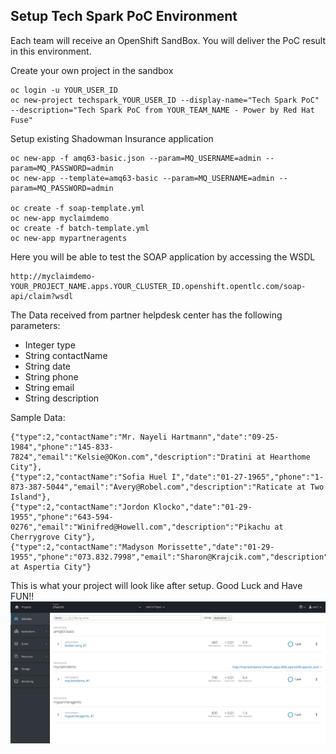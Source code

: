 
## Setup Tech Spark PoC Environment

Each team will receive an OpenShift SandBox. You will deliver the PoC result in this environment.

Create your own project in the sandbox

```
oc login -u YOUR_USER_ID
oc new-project techspark_YOUR_USER_ID --display-name="Tech Spark PoC" --description="Tech Spark PoC from YOUR_TEAM_NAME - Power by Red Hat Fuse"
```

Setup existing Shadowman Insurance application

```  
oc new-app -f amq63-basic.json --param=MQ_USERNAME=admin --param=MQ_PASSWORD=admin
oc new-app --template=amq63-basic --param=MQ_USERNAME=admin --param=MQ_PASSWORD=admin 

oc create -f soap-template.yml
oc new-app myclaimdemo
oc create -f batch-template.yml
oc new-app mypartneragents

```


Here you will be able to test the SOAP application by accessing the WSDL

```  
http://myclaimdemo-YOUR_PROJECT_NAME.apps.YOUR_CLUSTER_ID.openshift.opentlc.com/soap-api/claim?wsdl
```

The Data received from partner helpdesk center has the following parameters:

-	Integer type
-	String contactName
-	String date
-	String phone
-	String email
-	String description

Sample Data: 

```
{"type":2,"contactName":"Mr. Nayeli Hartmann","date":"09-25-1984","phone":"145-833-7824","email":"Kelsie@OKon.com","description":"Dratini at Hearthome City"},
{"type":2,"contactName":"Sofia Huel I","date":"01-27-1965","phone":"1-873-387-5044","email":"Avery@Robel.com","description":"Raticate at Two Island"},
{"type":2,"contactName":"Jordon Klocko","date":"01-29-1955","phone":"643-594-0276","email":"Winifred@Howell.com","description":"Pikachu at Cherrygrove City"},
{"type":2,"contactName":"Madyson Morissette","date":"01-29-1955","phone":"073.832.7998","email":"Sharon@Krajcik.com","description":"Omastar at Aspertia City"}
```

This is what your project will look like after setup. Good Luck and Have FUN!!
![PoC Environment](images/setupenv.png)